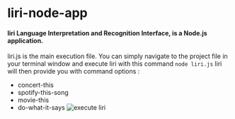 # liri-node-app
#### **liri** Language Interpretation and Recognition Interface, is a Node.js application. 
liri.js is the main execution file. You can simply navigate to the project file in your terminal window and execute liri with this command ```node liri.js```
liri will then provide you with command options : 
* concert-this
* spotify-this-song
* movie-this
* do-what-it-says 
![execute liri]()
